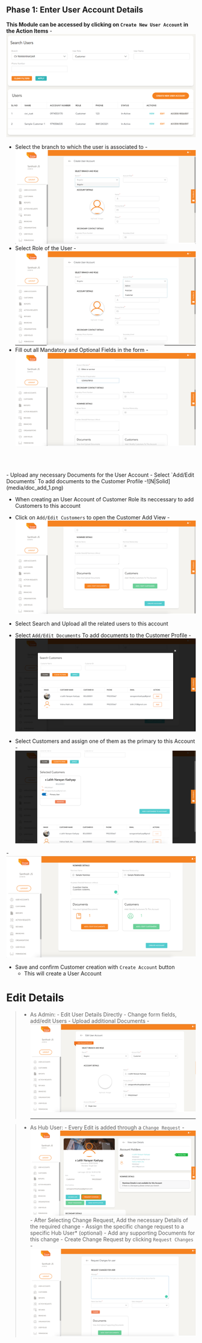 ## Phase 1: Enter User Account Details

  **This Module can be accessed by clicking on `Create New User Account` in the Action Items**
  -![N|Solid](media/usr_cust1.png)
  <br/>
  
  - Select the branch to which the user is associated to 
    -![N|Solid](media/user_branch_add.png)  
  - Select Role of the User
    -![N|Solid](media/user_select_role.png) 
  - Fill out all Mandatory and Optional Fields in the form
    -![N|Solid](media/user_create_form.png)
  <br />
  <br />
  <br />
  - Upload any necessary Documents for the User Account
  - Select `Add/Edit Documents` To add documents to the Customer Profile
  -![N|Solid](media/doc_add_1.png)  

  - When creating an User Account of Customer Role its neccessary to add Customers to this account
  - Click on `Add/Edit Customers` to open the Customer Add View
  -![N|Solid](media/add_customer.png)    
  - Select Search and Upload all the related users to this account
  - Select `Add/Edit Documents` To add documents to the Customer Profile
  -![N|Solid](media/user_customer_modal_list.png)  

  - Select Customers and assign one of them as the primary to this Account
  -![N|Solid](media/selected_user_1.png)  

  -![N|Solid](media/create_btn.png)   
  - Save and confirm Customer creation with `Create Account` button
    - This will create a User Account


# Edit Details

  >- As Admin:
    - Edit User Details Directly
    - Change form fields, add/edit Users
    - Upload additional Documents
    -![N|Solid](media/edit.png)
    <hr/>

  >- As Hub User:
    - Every Edit is added through a `Change Request`
    -![N|Solid](media/changerequest.png)
    <br/>
    - After Selecting Change Request, Add the necessary Details of the required change
    - Assign the specific change request to a specific Hub User* (optional)
    - Add any supporting Documents for this change
    - Create Change Request by clicking `Request Changes`
    -![N|Solid](media/cr1.png)
